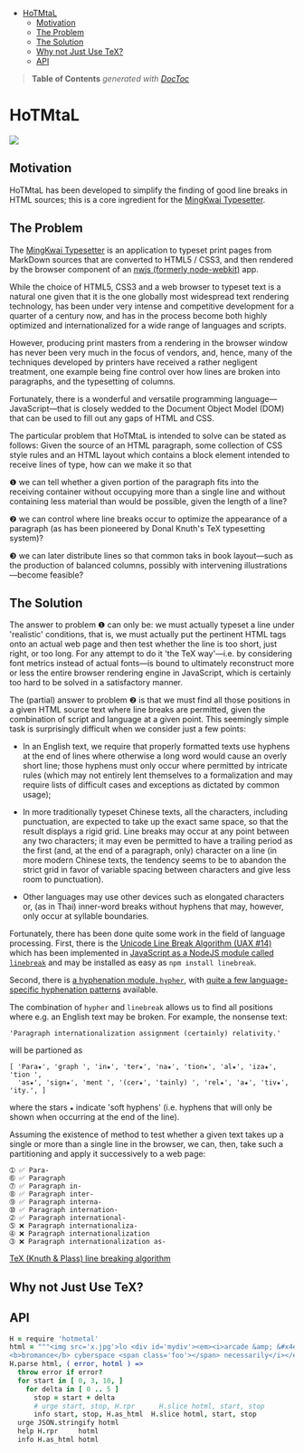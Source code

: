 

- [HoTMtaL](#hotmtal)
	- [Motivation](#motivation)
	- [The Problem](#the-problem)
	- [The Solution](#the-solution)
	- [Why not Just Use TeX?](#why-not-just-use-tex)
	- [API](#api)

> **Table of Contents**  *generated with [DocToc](http://doctoc.herokuapp.com/)*


# HoTMtaL

![](https://github.com/loveencounterflow/hotmetal/raw/master/art/Linotype_matrices.png)

## Motivation

HoTMtaL has been developed to simplify the finding of good line breaks in HTML sources; this is a core
ingredient for the [MingKwai Typesetter](https://github.com/loveencounterflow/mingkwai-app).

## The Problem

The [MingKwai Typesetter](https://github.com/loveencounterflow/mingkwai-app) is an application to typeset
print pages from MarkDown sources that are converted to HTML5 / CSS3, and then rendered by the browser
component of an [nwjs (formerly node-webkit)](http://nwjs.io/) app.

While the choice of HTML5, CSS3 and a web browser to typeset text is a natural one given that it is the one
globally most widespread text rendering technology, has been under very intense and competitive development
for a quarter of a century now, and has in the process become both highly optimized and internationalized
for a wide range of languages and scripts.

However, producing print masters from a rendering in the browser window has never been very much in the
focus of vendors, and, hence, many of the techniques developed by printers have received a rather negligent
treatment, one example being fine control over how lines are broken into paragraphs, and the typesetting of
columns.

Fortunately, there is a wonderful and versatile programming language—JavaScript—that is closely wedded to
the Document Object Model (DOM) that can be used to fill out any gaps of HTML and CSS.

The particular problem that HoTMtaL is intended to solve can be stated as follows: Given the source of an
HTML paragraph, some collection of CSS style rules and an HTML layout which contains a block element
intended to receive lines of type, how can we make it so that

❶ we can tell whether a given portion of the paragraph fits into the receiving container without
  occupying more than a single line and without containing less material than would be possible, given
  the length of a line?

❷ we can control where line breaks occur to optimize the appearance of a paragraph (as has been pioneered
  by Donal Knuth's TeX typesetting system)?

❸ we can later distribute lines so that common taks in book layout—such as the production of balanced
  columns, possibly with intervening illustrations—become feasible?



## The Solution

The answer to problem ❶ can only be: we must actually typeset a line under 'realistic' conditions, that is,
we must actually put the pertinent HTML tags onto an actual web page and then test whether the line is too
short, just right, or too long. For any attempt to do it 'the TeX way'—i.e. by considering font
metrics instead of actual fonts—is bound to ultimately reconstruct more or less the entire browser rendering
engine in JavaScript, which is certainly too hard to be solved in a satisfactory manner.

The (partial) answer to problem ❷ is that we must find all those positions in a given HTML source text where
line breaks are permitted, given the combination of script and language at a given point. This seemingly
simple task is surprisingly difficult when we consider just a few points:

* In an English text, we require that properly formatted texts use hyphens at the end of lines where
  otherwise a long word would cause an overly short line; those hyphens must only occur where permitted
  by intricate rules (which may not entirely lent themselves to a formalization and may require lists
  of difficult cases and exceptions as dictated by common usage);

* In more traditionally typeset Chinese texts, all the characters, including punctuation, are expected to
  take up the exact same space, so that the result displays a rigid grid. Line breaks may occur at any
  point between any two characters; it may even be permitted to have a trailing period as the first
  (and, at the end of a paragraph, only) character on a line (in more modern Chinese texts, the tendency
  seems to be to abandon the strict grid in favor of variable spacing between characters and give less
  room to punctuation).

* Other languages may use other devices such as elongated characters or, (as in Thai) inner-word breaks
  without hyphens that may, however, only occur at syllable boundaries.

Fortunately, there has been done quite some work in the field of language processing. First, there is the
[Unicode Line Break Algorithm (UAX #14)](http://www.unicode.org/reports/tr14) which has been implemented in
[JavaScript as a NodeJS module called `linebreak`](https://github.com/devongovett/linebreak) and may be
installed as easy as `npm install linebreak`.

Second, there is [a hyphenation module, `hypher`](https://github.com/bramstein/Hypher), with [quite a few
language-specific hyphenation patterns](https://www.npmjs.com/search?q=hyphenation) available.

The combination of `hypher` and `linebreak` allows us to find all positions where e.g. an English text
may be broken. For example, the nonsense text:

```
'Paragraph internationalization assignment (certainly) relativity.'
```

will be partioned as

```
[ 'Para­★', 'graph ', 'in­★', 'ter★­', 'na★­', 'tion★­', 'al­★', 'iza★­', 'tion ',
  'as★­', 'sign★­', 'ment ', '(cer★­', 'tainly) ', 'rel★­', 'a★­', 'tiv★­', 'ity.', ]
```

where the stars `★` indicate 'soft hyphens' (i.e. hyphens that will only be shown when occurring at the end
of the line).

Assuming the existence of method to test whether a given text takes up a single or more than a single line
in the browser, we can, then, take such a partitioning and apply it successively to a web page:






















```
➀ ✅ Para-
➅ ✅ Paragraph
➆ ✅ Paragraph in-
➇ ✅ Paragraph inter-
➈ ✅ Paragraph interna-
➉ ✅ Paragraph internation-
➁ ✅ Paragraph international-
➄ ❌ Paragraph internationaliza-
➃ ❌ Paragraph internationalization
➂ ❌ Paragraph internationalization as-
```

[TeX (Knuth & Plass) line breaking algorithm](https://github.com/bramstein/typeset)

<!-- The approach taken  -->

## Why not Just Use TeX?

## API

```coffee
H = require 'hotmetal'
html = """<img src='x.jpg'>lo <div id='mydiv'><em><i>arcade &amp; &#x4e00; illustration
<b>bromance</b> cyberspace <span class='foo'></span> necessarily</i></em> completely.</div>"""
H.parse html, ( error, hotml ) =>
  throw error if error?
  for start in [ 0, 3, 10, ]
    for delta in [ 0 .. 5 ]
      stop = start + delta
      # urge start, stop, H.rpr      H.slice hotml, start, stop
      info start, stop, H.as_html  H.slice hotml, start, stop
  urge JSON.stringify hotml
  help H.rpr     hotml
  info H.as_html hotml
```